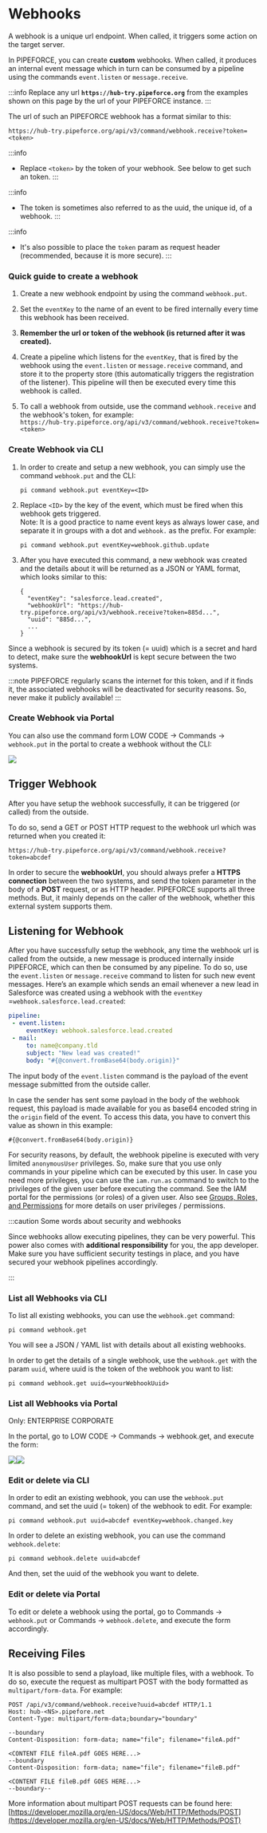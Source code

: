 # Webhooks

A webhook is a unique url endpoint. When called, it triggers some action on the target server.

In PIPEFORCE, you can create **custom** webhooks. When called, it produces an internal event message which in turn can be consumed by a pipeline using the commands `event.listen` or `message.receive`.

:::info
Replace any url **``https://hub-try.pipeforce.org``** from the examples shown on this page by the url of your PIPEFORCE instance.
:::
    
The url of such an PIPEFORCE webhook has a format similar to this:

```
https://hub-try.pipeforce.org/api/v3/command/webhook.receive?token=<token>
```

:::info
*   Replace `<token>` by the token of your webhook. See below to get such an token.
:::

:::info
*   The token is sometimes also referred to as the uuid, the unique id, of a webhook. 
:::

:::info
*   It's also possible to place the `token` param as request header (recommended, because it is more secure).
:::

### Quick guide to create a webhook

1.  Create a new webhook endpoint by using the command `webhook.put`.
    
2.  Set the `eventKey` to the name of an event to be fired internally every time this webhook has been received.
    
3.  **Remember the url or token of the webhook (is returned after it was created).**
    
4.  Create a pipeline which listens for the `eventKey`, that is fired by the webhook using the `event.listen` or `message.receive` command, and store it to the property store (this automatically triggers the registration of the listener). This pipeline will then be executed every time this webhook is called.
    
5.  To call a webhook from outside, use the command `webhook.receive` and the webhook's token, for example:  
    `https://hub-try.pipeforce.org/api/v3/command/webhook.receive?token=<token>`

### Create Webhook via CLI

1.  In order to create and setup a new webhook, you can simply use the command `webhook.put` and the CLI:
    
    ```
    pi command webhook.put eventKey=<ID>
    ```
    
2.  Replace `<ID>` by the key of the event, which must be fired when this webhook gets triggered.  
    Note: It is a good practice to name event keys as always lower case, and separate it in groups with a dot and `webhook.` as the prefix. For example:
    
    ```
    pi command webhook.put eventKey=webhook.github.update
    ```
    
3.  After you have executed this command, a new webhook was created and the details about it will be returned as a JSON or YAML format, which looks similar to this:
    
    ```
    {
      "eventKey": "salesforce.lead.created",
      "webhookUrl": "https://hub-try.pipeforce.org/api/v3/webhook.receive?token=885d...",
      "uuid": "885d...",
      ...
    }
    ```
    

Since a webhook is secured by its token (= uuid) which is a secret and hard to detect, make sure the **webhookUrl** is kept secure between the two systems.

:::note 
PIPEFORCE regularly scans the internet for this token, and if it finds it, the associated webhooks will be deactivated for security reasons. So, never make it publicly available!
:::

### Create Webhook via Portal

You can also use the command form LOW CODE → Commands → `webhook.put` in the portal to create a webhook without the CLI:

![](https://logabit.atlassian.net/wiki/download/attachments/2151288935/image-20211029-134322.png?api=v2)

## Trigger Webhook

After you have setup the webhook successfully, it can be triggered (or called) from the outside.

To do so, send a GET or POST HTTP request to the webhook url which was returned when you created it:

`https://hub-try.pipeforce.org/api/v3/command/webhook.receive?token=abcdef`

In order to secure the **webhookUrl**, you should always prefer a **HTTPS connection** between the two systems, and send the token parameter in the body of a **POST** request, or as HTTP header. PIPEFORCE supports all three methods. But, it mainly depends on the caller of the webhook, whether this external system supports them.

## Listening for Webhook

After you have successfully setup the webhook, any time the webhook url is called from the outside, a new message is produced internally inside PIPEFORCE, which can then be consumed by any pipeline. To do so, use the `event.listen` or `message.receive` command to listen for such new event messages. Here’s an example which sends an email whenever a new lead in Salesforce was created using a webhook with the `eventKey` =`webhook.salesforce.lead.created`:

```yaml
pipeline:
 - event.listen:
     eventKey: webhook.salesforce.lead.created
 - mail:
     to: name@company.tld
     subject: "New lead was created!"
     body: "#{@convert.fromBase64(body.origin)}"
```

The input body of the `event.listen` command is the payload of the event message submitted from the outside caller.

In case the sender has sent some payload in the body of the webhook request, this payload is made available for you as base64 encoded string in the `origin` field of the event. To access this data, you have to convert this value as shown in this example:

```
#{@convert.fromBase64(body.origin)}
```

For security reasons, by default, the webhook pipeline is executed with very limited `anonymousUser` privileges. So, make sure that you use only commands in your pipeline which can be executed by this user. In case you need more privileges, you can use the `iam.run.as` command to switch to the privileges of the given user before executing the command. See the IAM portal for the permissions (or roles) of a given user. Also see [Groups, Roles, and Permissions](https://logabit.atlassian.net/wiki/spaces/DEVEX/pages/2151288874/Groups%2C+Roles%2C+Permissions) for more details on user privileges / permissions.

:::caution Some words about security and webhooks

Since webhooks allow executing pipelines, they can be very powerful. This power also comes with **additional responsibility** for you, the app developer. Make sure you have sufficient security testings in place, and you have secured your webhook pipelines accordingly.

:::

### List all Webhooks via CLI

To list all existing webhooks, you can use the `webhook.get` command:

```
pi command webhook.get
```

You will see a JSON / YAML list with details about all existing webhooks.

In order to get the details of a single webhook, use the `webhook.get` with the param `uuid`, where uuid is the token of the webhook you want to list:

```
pi command webhook.get uuid=<yourWebhookUuid>
```

### List all Webhooks via Portal

Only: ENTERPRISE CORPORATE

In the portal, go to LOW CODE → Commands → webhook.get, and execute the form:

![](https://logabit.atlassian.net/wiki/download/attachments/2151288935/image-20211029-140005.png?api=v2)![](https://logabit.atlassian.net/wiki/download/attachments/2151288935/image-20211029-140117.png?api=v2)


### Edit or delete via CLI

In order to edit an existing webhook, you can use the `webhook.put` command, and set the uuid (= token) of the webhook to edit. For example:

```
pi command webhook.put uuid=abcdef eventKey=webhook.changed.key
```

In order to delete an existing webhook, you can use the command `webhook.delete`:

```
pi command webhook.delete uuid=abcdef
```

And then, set the uuid of the webhook you want to delete.

### Edit or delete via Portal

To edit or delete a webhook using the portal, go to Commands → `webhook.put` or Commands -> `webhook.delete`, and execute the form accordingly.

## Receiving Files

It is also possible to send a playload, like multiple files, with a webhook. To do so, execute the request as multipart POST with the body formatted as `multipart/form-data`. For example:

```
POST /api/v3/command/webhook.receive?uuid=abcdef HTTP/1.1 
Host: hub-<NS>.pipefore.net
Content-Type: multipart/form-data;boundary="boundary" 

--boundary 
Content-Disposition: form-data; name="file"; filename="fileA.pdf" 

<CONTENT FILE fileA.pdf GOES HERE...>
--boundary 
Content-Disposition: form-data; name="file"; filename="fileB.pdf" 

<CONTENT FILE fileB.pdf GOES HERE...>
--boundary--
```

More information about multipart POST requests can be found here: [https://developer.mozilla.org/en-US/docs/Web/HTTP/Methods/POST](https://developer.mozilla.org/en-US/docs/Web/HTTP/Methods/POST)
